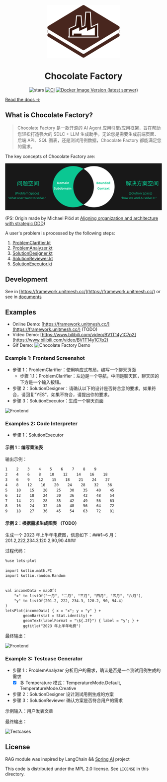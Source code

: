 <p align="center">
  <a href="https://framework.unitmesh.cc/"><img src="docs/logo.svg" alt="Logo" height=170></a>
</p>
<h1 align="center">Chocolate Factory</h1>

<p align="center">
<img src="https://img.shields.io/github/stars/unit-mesh/chocolate-factory" alt="stars">
<a href="https://github.com/unit-mesh/chocolate-factory/actions/workflows/build.yml"><img src="https://github.com/unit-mesh/chocolate-factory/actions/workflows/build.yml/badge.svg" alt="CI" /></a>
<a href="https://hub.docker.com/r/unitmesh"><img src="https://img.shields.io/docker/v/unitmesh/chocolate-factory/latest" alt="Docker Image Version (latest semver)" /></a>
</p>

[Read the docs →](https://framework.unitmesh.cc/)

## What is Chocolate Factory?

> Chocolate Factory 是一款开源的 AI Agent 应用引擎/应用框架，旨在帮助您轻松打造强大的 SDLC + LLM 生成助手。无论您是需要生成前端页面、后端
> API、SQL 图表，还是测试用例数据，Chocolate Factory 都能满足您的需求。

The key concepts of Chocolate Factory are:

![Chocolate Factory Concepts](docs/images/chocolate-factory.svg)

(PS: Origin made by Michael Plöd
at [Aligning organization and architecture with strategic DDD](https://speakerdeck.com/mploed/aligning-organization-and-architecture-with-strategic-ddd))

A user's problem is processed by the following steps:

1. [ProblemClarifier.kt](cocoa-core/src/main/kotlin/cc/unitmesh/cf/core/flow/ProblemClarifier.kt)
2. [ProblemAnalyzer.kt](cocoa-core/src/main/kotlin/cc/unitmesh/cf/core/flow/ProblemAnalyzer.kt)
3. [SolutionDesigner.kt](cocoa-core/src/main/kotlin/cc/unitmesh/cf/core/flow/SolutionDesigner.kt)
4. [SolutionReviewer.kt](cocoa-core/src/main/kotlin/cc/unitmesh/cf/core/flow/SolutionReviewer.kt)
5. [SolutionExecutor.kt](cocoa-core/src/main/kotlin/cc/unitmesh/cf/core/flow/SolutionExecutor.kt)

## Development

See in [https://framework.unitmesh.cc/](https://framework.unitmesh.cc/) or see in [documents](./docs)

## Examples

- Online Demo: [https://framework.unitmesh.cc/](https://framework.unitmesh.cc/) (TODO)
- Video Demo: [https://www.bilibili.com/video/BV1T14y1C7p2](https://www.bilibili.com/video/BV1T14y1C7p2)
- Gif Demo: ![Chocolate Factory Demo](https://unitmesh.cc/cf/testcase-demo.gif)

### Example 1: Frontend Screenshot

- 步骤 1：ProblemClarifier：使用响应式布局，编写一个聊天页面
    - 步骤 1.1：ProblemClarifier：左边是一个导航，中间是聊天区，聊天区的下方是一个输入按钮。
- 步骤 2：SolutionDesigner：请确认以下的设计是否符合您的要求。如果符合，请回复"YES"，如果不符合，请提出你的要求。
- 步骤 3：SolutionExecutor：生成一个聊天页面

![Frontend](https://unitmesh.cc/cf/chocolate-factory-fe-demo-1.png)

### Examples 2: Code Interpreter

- 步骤 1：SolutionExecutor

#### 示例 1：编写乘法表

输出示例：

```markdown
1    2    3    4    5    6    7    8    9
2    4    6    8    10    12    14    16    18
3    6    9    12    15    18    21    24    27
4    8    12    16    20    24    28    32    36
5    10    15    20    25    30    35    40    45
6    12    18    24    30    36    42    48    54
7    14    21    28    35    42    49    56    63
8    16    24    32    40    48    56    64    72
9    18    27    36    45    54    63    72    81    
```

#### 示例 2：根据需求生成图表 （TODO）

生成一个 2023 年上半年电费图，信息如下：###1~6 月：201.2,222,234.3,120.2,90,90.4###

过程代码：

```kotlin-scripting
%use lets-plot

import kotlin.math.PI
import kotlin.random.Random


val incomeData = mapOf(
    "x" to listOf("一月", "二月", "三月", "四月", "五月", "六月"),
    "y" to listOf(201.2, 222, 234.3, 120.2, 90, 94.4)
)
letsPlot(incomeData) { x = "x"; y = "y" } +
        geomBar(stat = Stat.identity) +
        geomText(labelFormat = "\${.2f}") { label = "y"; } +
        ggtitle("2023 年上半年电费")
```

最终输出：

![Frontend](https://unitmesh.cc/cf/chocolate-factory-demo-2.png)

### Example 3: Testcase Generator

- 步骤 1：ProblemAnalyzer 分析用户的需求，确认是否是一个测试用例生成的需求
    - [x] 多 Temperature 模式：TemperatureMode.Default, TemperatureMode.Creative
- 步骤 2：SolutionDesigner 设计测试用例生成的方案
- 步骤 3：SolutionReviewer 确认方案是否符合用户的需求

示例输入：用户发表文章

最终输出：

![Testcases](https://unitmesh.cc/cf/chocolate-factory-demo-3.png)

## License

RAG module was inspired by LangChain && [Spring AI](https://github.com/spring-projects-experimental/spring-ai) project

This code is distributed under the MPL 2.0 license. See `LICENSE` in this directory.
